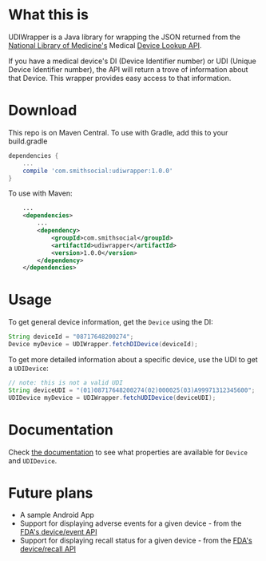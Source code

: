 # What this is
UDIWrapper is a Java library for wrapping the JSON returned from the [National Library of Medicine's](https://www.nlm.nih.gov/) Medical [Device Lookup API](https://accessgudid.nlm.nih.gov/resources/developers/device_lookup_api).

If you have a medical device's DI (Device Identifier number) or UDI (Unique Device Identifier number), the API will return a trove of information about that Device. This wrapper provides easy access to that information.
# Download
This repo is on Maven Central. To use with Gradle, add this to your build.gradle
```gradle
dependencies {
    ...
    compile 'com.smithsocial:udiwrapper:1.0.0'
}
```
To use with Maven:
```xml
    ...
    <dependencies>
        ...
        <dependency>
            <groupId>com.smithsocial</groupId>
            <artifactId>udiwrapper</artifactId>
            <version>1.0.0</version>
        </dependency>
    </dependencies>
```

# Usage
To get general device information, get the ```Device``` using the DI:
```java
String deviceId = "08717648200274";
Device myDevice = UDIWrapper.fetchDIDevice(deviceId);
```
To get more detailed information about a specific device, use the UDI to get a ```UDIDevice```:
```java
// note: this is not a valid UDI
String deviceUDI = "(01)08717648200274(02)000025(03)A99971312345600";
UDIDevice myDevice = UDIWrapper.fetchUDIDevice(deviceUDI);
```
# Documentation
Check [the documentation](https://bensmith41.github.io/udiwrapper) to see what properties are available for ```Device``` and ```UDIDevice```.

# Future plans
- A sample Android App
- Support for displaying adverse events for a given device - from the [FDA's device/event API](https://open.fda.gov/device/event/)
- Support for displaying recall status for a given device - from the [FDA's device/recall API](https://open.fda.gov/device/recall/)
